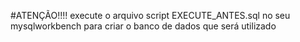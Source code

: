 #ATENÇÃO!!!!
execute o arquivo script EXECUTE_ANTES.sql no seu mysqlworkbench para criar o banco de dados que será utilizado